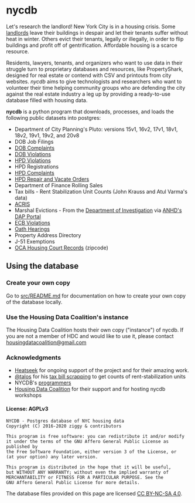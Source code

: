 # nycdb

Let's research the landlord! New York City is in a housing crisis. Some [landlords](https://youtu.be/o1SzKHXz8tU) leave their buildings in despair and let their tenants suffer without heat in winter. Others evict their tenants, legally or illegally, in order to flip buildings and profit off of gentrification. Affordable housing is a scarce resource.

Residents, lawyers, tenants, and organizers who want to use data in their struggle turn to proprietary databases and resources, like PropertyShark, designed for real estate or contend with CSV and printouts from city websites. _nycdb_ aims to give technologists and researchers who want to volunteer their time helping community groups who are defending the city against the real estate industry a leg up by providing a ready-to-use database filled with housing data.

**nycdb** is a python program that downloads, processes, and loads the following public datasets into postgres:

- Department of City Planning's Pluto: versions 15v1, 16v2, 17v1, 18v1, 18v2, 19v1, 19v2, and 20v8
- DOB Job Filings
- [DOB Complaints](https://github.com/nycdb/nycdb/wiki/Dataset:-DOB-Complaints)
- [DOB Violations](https://github.com/nycdb/nycdb/wiki/Dataset:-DOB-Violations)
- [HPD Violations](https://github.com/nycdb/nycdb/wiki/Dataset:-HPD-Violations)
- HPD Registrations
- [HPD Complaints](https://github.com/nycdb/nycdb/wiki/Dataset:-HPD-Complaints)
- [HPD Repair and Vacate Orders](https://github.com/nycdb/nycdb/wiki/Dataset:-HPD-Vacate-Orders)
- Department of Finance Rolling Sales
- Tax bills - Rent Stabilization Unit Counts (John Krauss and Atul Varma's data)
- [ACRIS](https://github.com/nycdb/nycdb/wiki/Dataset:-ACRIS)
- Marshal Evictions - From the [Department of Investigation](https://data.cityofnewyork.us/City-Government/Evictions/6z8x-wfk4) via [ANHD's DAP Portal](https://github.com/ANHD-NYC-CODE/anhd-council-backend)
- [ECB Violations](https://github.com/nycdb/nycdb/wiki/Dataset:-ECB-Violations)
- [Oath Hearings](https://github.com/nycdb/nycdb/wiki/Dataset:-OATH-Hearings)
- Property Address Directory
- J-51 Exemptions
- [OCA Housing Court Records](https://github.com/nycdb/nycdb/wiki/Dataset:-OCA-Housing-Court-Records) (zipcode)

## Using the database

### Create your own copy

Go to [src/README.md](src/README.md) for documentation on how to create your own copy of the database locally.

### Use the Housing Data Coalition's instance

The Housing Data Coalition hosts their own copy ("instance") of nycdb. If you are not a member of HDC and would like to use it, please contact housingdatacoalition@gmail.com

### Acknowledgments

- [Heatseek](https://heatseek.org/) for ongoing support of the project and for their amazing work.
- [@talos](https://github.com/talos) for his [tax bill scrapping](https://github.com/talos/nyc-stabilization-unit-counts) to get counts of rent-stabilization units
- NYCDB's [programmers](https://github.com/nycdb/nycdb/graphs/contributors)
- [Housing Data Coalition](https://www.housingdatanyc.org/) for their support and for hosting nycdb workshops

#### License: AGPLv3

```
NYCDB - Postgres database of NYC housing data
Copyright (C) 2016-2020 ziggy & contributors

This program is free software: you can redistribute it and/or modify
it under the terms of the GNU Affero General Public License as published by
the Free Software Foundation, either version 3 of the License, or
(at your option) any later version.

This program is distributed in the hope that it will be useful,
but WITHOUT ANY WARRANTY; without even the implied warranty of
MERCHANTABILITY or FITNESS FOR A PARTICULAR PURPOSE. See the
GNU Affero General Public License for more details.
```

The database files provided on this page are licensed [CC BY-NC-SA 4.0](https://creativecommons.org/licenses/by-nc-sa/4.0/legalcode).
